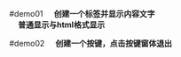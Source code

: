 #demo01 
&nbsp;&nbsp;&nbsp;&nbsp;**创建一个标签并显示内容文字**  
&nbsp;&nbsp;&nbsp;&nbsp;**普通显示与html格式显示**  

#demo02
&nbsp;&nbsp;&nbsp;&nbsp;**创建一个按键，点击按键窗体退出**  

